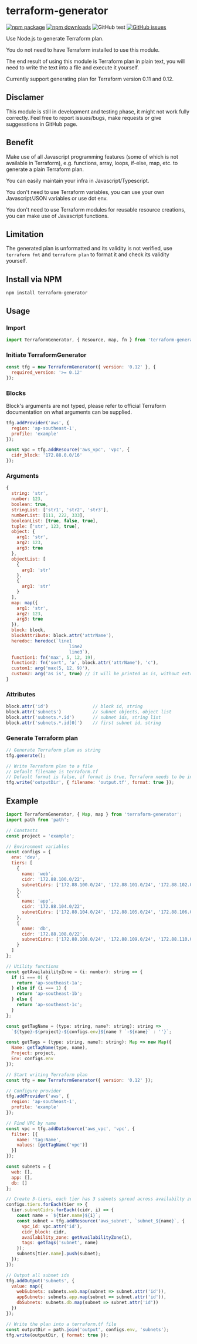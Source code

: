 # **terraform-generator** 

[![npm package](https://img.shields.io/npm/v/terraform-generator/latest.svg)](https://www.npmjs.com/package/terraform-generator)
[![npm downloads](https://img.shields.io/npm/dt/terraform-generator.svg)](https://www.npmjs.com/package/terraform-generator)
![GitHub test](https://github.com/ahzhezhe/terraform-generator/workflows/test/badge.svg?branch=master)
[![GitHub issues](https://img.shields.io/github/issues/ahzhezhe/terraform-generator.svg)](https://github.com/ahzhezhe/terraform-generator)

Use Node.js to generate Terraform plan.

You do not need to have Terraform installed to use this module.

The end result of using this module is Terraform plan in plain text, you will need to write the text into a file and execute it yourself.

Currently support generating plan for Terraform version 0.11 and 0.12.

## **Disclamer**

This module is still in development and testing phase, it might not work fully correctly. Feel free to report issues/bugs, make requests or give suggesstions in GitHub page.

## **Benefit**

Make use of all Javascript programming features (some of which is not available in Terraform), e.g. functions, array, loops, if-else, map, etc. to generate a plain Terraform plan.

You can easily maintain your infra in Javascript/Typescript.

You don't need to use Terraform variables, you can use your own Javascript/JSON variables or use dot env. 

You don't need to use Terraform modules for reusable resource creations, you can make use of Javascript functions.

## **Limitation**

The generated plan is unformatted and its validity is not verified, use `terraform fmt` and `terraform plan` to format it and check its validity yourself.

## **Install via NPM**

```
npm install terraform-generator
```

## **Usage**

### **Import**
```javascript
import TerraformGenerator, { Resource, map, fn } from 'terraform-generator';
```

### **Initiate TerraformGenerator**
```javascript
const tfg = new TerraformGenerator({ version: '0.12' }, {
  required_version: '>= 0.12'
});
```

### **Blocks**
Block's arguments are not typed, please refer to official Terraform documentation on what arguments can be supplied.

```javascript
tfg.addProvider('aws', {
  region: 'ap-southeast-1',
  profile: 'example'
});

const vpc = tfg.addResource('aws_vpc', 'vpc', {
  cidr_block: '172.88.0.0/16'
});
```

### **Arguments**
```javascript
{
  string: 'str',
  number: 123,
  boolean: true,
  stringList: ['str1', 'str2', 'str3'],
  numberList: [111, 222, 333],
  booleanList: [true, false, true],
  tuple: ['str', 123, true],
  object: {
    arg1: 'str',
    arg2: 123,
    arg3: true
  },
  objectList: [
    {
      arg1: 'str'
    },
    {
      arg1: 'str'
    }
  ],
  map: map({
    arg1: 'str',
    arg2: 123,
    arg3: true
  }),
  block: block,
  blockAttribute: block.attr('attrName'),
  heredoc: heredoc(`line1
                        line2
                        line3`),
  function1: fn('max', 5, 12, 19),
  function2: fn('sort', 'a', block.attr('attrName'), 'c'),
  custom1: arg('max(5, 12, 9)'),
  custom2: arg('as is', true) // it will be printed as is, without extra symbol, quotes and whatnot, regardless of Terraform version
}
```

### **Attributes**
```javascript
block.attr('id')                 // block id, string
block.attr('subnets')            // subnet objects, object list
block.attr('subnets.*.id')       // subnet ids, string list
block.attr('subnets.*.id[0]')    // first subnet id, string
```

### **Generate Terraform plan**
```javascript
// Generate Terraform plan as string
tfg.generate();

// Write Terraform plan to a file
// Default filename is terraform.tf
// Default format is false, if format is true, Terraform needs to be installed
tfg.write('outputDir', { filename: 'output.tf', format: true });
```

## **Example**
```javascript
import TerraformGenerator, { Map, map } from 'terraform-generator';
import path from 'path';

// Constants
const project = 'example';

// Environment variables
const configs = {
  env: 'dev',
  tiers: [
    {
      name: 'web',
      cidr: '172.88.100.0/22',
      subnetCidrs: ['172.88.100.0/24', '172.88.101.0/24', '172.88.102.0/24']
    },
    {
      name: 'app',
      cidr: '172.88.104.0/22',
      subnetCidrs: ['172.88.104.0/24', '172.88.105.0/24', '172.88.106.0/24']
    },
    {
      name: 'db',
      cidr: '172.88.108.0/22',
      subnetCidrs: ['172.88.108.0/24', '172.88.109.0/24', '172.88.110.0/24']
    }
  ]
};

// Utility functions
const getAvailabilityZone = (i: number): string => {
  if (i === 0) {
    return 'ap-southeast-1a';
  } else if (i === 1) {
    return 'ap-southeast-1b';
  } else {
    return 'ap-southeast-1c';
  }
};

const getTagName = (type: string, name?: string): string =>
  `${type}-${project}-${configs.env}${name ? `-${name}` : ''}`;

const getTags = (type: string, name?: string): Map => new Map({
  Name: getTagName(type, name),
  Project: project,
  Env: configs.env
});

// Start writing Terraform plan
const tfg = new TerraformGenerator({ version: '0.12' });

// Configure provider
tfg.addProvider('aws', {
  region: 'ap-southeast-1',
  profile: 'example'
});

// Find VPC by name
const vpc = tfg.addDataSource('aws_vpc', 'vpc', {
  filter: [{
    name: 'tag:Name',
    values: [getTagName('vpc')]
  }]
});

const subnets = {
  web: [],
  app: [],
  db: []
};

// Create 3-tiers, each tier has 3 subnets spread across availabilty zones
configs.tiers.forEach(tier => {
  tier.subnetCidrs.forEach((cidr, i) => {
    const name = `${tier.name}${i}`;
    const subnet = tfg.addResource('aws_subnet', `subnet_${name}`, {
      vpc_id: vpc.attr('id'),
      cidr_block: cidr,
      availability_zone: getAvailabilityZone(i),
      tags: getTags('subnet', name)
    });
    subnets[tier.name].push(subnet);
  });
});

// Output all subnet ids
tfg.addOutput('subnets', {
  value: map({
    webSubnets: subnets.web.map(subnet => subnet.attr('id')),
    appSubnets: subnets.app.map(subnet => subnet.attr('id')),
    dbSubnets: subnets.db.map(subnet => subnet.attr('id'))
  })
});

// Write the plan into a terraform.tf file
const outputDir = path.join('output', configs.env, 'subnets');
tfg.write(outputDir, { format: true });
```